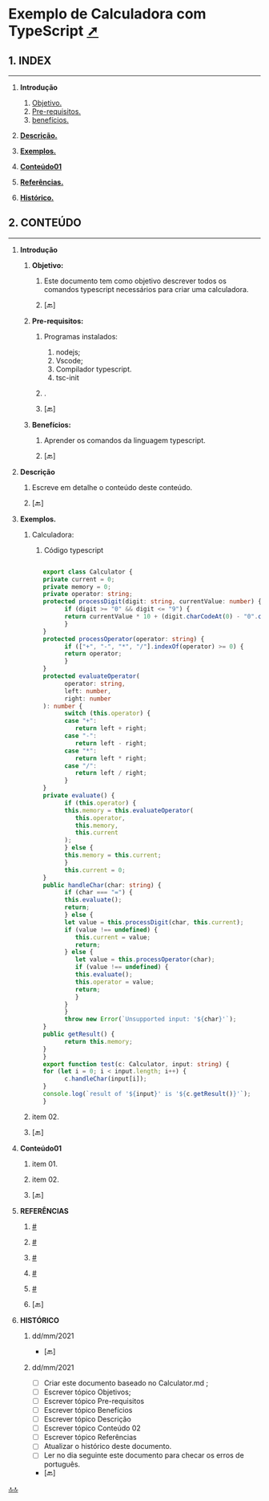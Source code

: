 # <span id="topo"><span>Exemplo de Calculadora com TypeScript <a href="Calculator.html" target="_blank" title="Pressione aqui para expandir este documento em nova aba." >  ➚ </a>

## **1. INDEX**

---

   1. **Introdução**

      1. [Objetivo.](#id_objetivo)
      2. [Pre-requisitos.](#id_pre_requisitos)
      3. [benefícios.](#id_beneficios)

   2. [**Descrição.**](#id_Descricao)

   3. [**Exemplos.**](#id_exemplos)

   4. [**Conteúdo01**](#id_Conteudo01)

   5. [**Referências.**](#id_referencias)

   6. [**Histórico.**](#id_historico)

## **2. CONTEÚDO**

---

   1. **Introdução**

      1. <span id="id_objetivo"><span>**Objetivo:**
         1. Este documento tem como objetivo descrever todos os comandos typescript necessários para criar uma calculadora.

         2. <text onclick="goBack()">[🔙]</text>

      2. <span id="id_pre_requisitos"></span>**Pre-requisitos:**
         1. Programas instalados:
            1. nodejs;
            2. Vscode;
            3. Compilador typescript.
            4. tsc-init
         2. .

         3. <text onclick="goBack()">[🔙]</text>

      3. <span id="id_beneficios"></span>**Benefícios:**
         1. Aprender os comandos da linguagem typescript.

         2. <text onclick="goBack()">[🔙]</text>

   2. <span id=id_Descricao></span>**Descrição**
      1. Escreve em detalhe o conteúdo deste conteúdo.

      2. <text onclick="goBack()">[🔙]</text>

   3. <span id=id_exemplos></span>**Exemplos.**
      1. Calculadora:
          1. Código typescript

            ```typescript

               export class Calculator {
               private current = 0;
               private memory = 0;
               private operator: string;
               protected processDigit(digit: string, currentValue: number) {
                     if (digit >= "0" && digit <= "9") {
                     return currentValue * 10 + (digit.charCodeAt(0) - "0".charCodeAt(0));
                     }
               }
               protected processOperator(operator: string) {
                     if (["+", "-", "*", "/"].indexOf(operator) >= 0) {
                     return operator;
                     }
               }
               protected evaluateOperator(
                     operator: string,
                     left: number,
                     right: number
               ): number {
                     switch (this.operator) {
                     case "+":
                        return left + right;
                     case "-":
                        return left - right;
                     case "*":
                        return left * right;
                     case "/":
                        return left / right;
                     }
               }
               private evaluate() {
                     if (this.operator) {
                     this.memory = this.evaluateOperator(
                        this.operator,
                        this.memory,
                        this.current
                     );
                     } else {
                     this.memory = this.current;
                     }
                     this.current = 0;
               }
               public handleChar(char: string) {
                     if (char === "=") {
                     this.evaluate();
                     return;
                     } else {
                     let value = this.processDigit(char, this.current);
                     if (value !== undefined) {
                        this.current = value;
                        return;
                     } else {
                        let value = this.processOperator(char);
                        if (value !== undefined) {
                        this.evaluate();
                        this.operator = value;
                        return;
                        }
                     }
                     }
                     throw new Error(`Unsupported input: '${char}'`);
               }
               public getResult() {
                     return this.memory;
               }
               }
               export function test(c: Calculator, input: string) {
               for (let i = 0; i < input.length; i++) {
                     c.handleChar(input[i]);
               }
               console.log(`result of '${input}' is '${c.getResult()}'`);
               }


            ```

      2. item 02.

      3. <text onclick="goBack()">[🔙]</text>

   4. <span id=id_Conteudo01></span>**Conteúdo01**
      1. item 01.
      2. item 02.

      3. <text onclick="goBack()">[🔙]</text>

   5. <span id=id_referencias></span>**REFERÊNCIAS**
      1. [#](##)
      2. [#](##)
      3. [#](##)
      4. [#](##)
      5. [#](##)

      6. <text onclick="goBack()">[🔙]</text>

   6. <span id="id_historico"><span>**HISTÓRICO**

      1. dd/mm/2021 <!--TODO: HISTÓRICO -->

         - <text onclick="goBack()">[🔙]</text>

      2. dd/mm/2021 <!--FIXME: Falta fazer os item abaixo: -->
         - [ ] Criar este documento baseado no Calculator.md ;
         - [ ] Escrever tópico Objetivos;
         - [ ] Escrever tópico Pre-requisitos
         - [ ] Escrever tópico Benefícios
         - [ ] Escrever tópico Descrição
         - [ ] Escrever tópico Conteúdo 02
         - [ ] Escrever tópico Referências
         - [ ] Atualizar o histórico deste documento.
         - [ ] Ler no dia seguinte este documento para checar os erros de português.

         - <text onclick="goBack()">[🔙]</text>

[🔝🔝](#topo "Retorna ao topo")

 <script>    function goBack() {    window.history.back()}</script>
